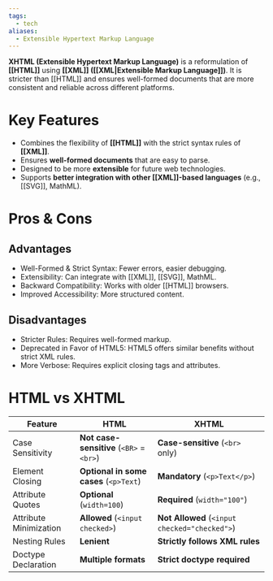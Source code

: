 ```yaml
---
tags:
  - tech
aliases:
  - Extensible Hypertext Markup Language
---
```

**XHTML (Extensible Hypertext Markup Language)** is a reformulation of **[[HTML]]** using **[[XML]] ([[XML|Extensible Markup Language]])**.
It is stricter than [[HTML]] and ensures well-formed documents that are more consistent and reliable across different platforms.

# Key Features
- Combines the flexibility of **[[HTML]]** with the strict syntax rules of **[[XML]]**.
- Ensures **well-formed documents** that are easy to parse.
- Designed to be more **extensible** for future web technologies.
- Supports **better integration with other [[XML]]-based languages** (e.g., [[SVG]], MathML).

# Pros & Cons
## Advantages
- Well-Formed & Strict Syntax: Fewer errors, easier debugging.
- Extensibility: Can integrate with [[XML]], [[SVG]], MathML.
- Backward Compatibility: Works with older [[HTML]] browsers.
- Improved Accessibility: More structured content.

## Disadvantages
- Stricter Rules: Requires well-formed markup.
- Deprecated in Favor of HTML5: HTML5 offers similar benefits without strict XML rules.
- More Verbose: Requires explicit closing tags and attributes.

# HTML vs XHTML
| Feature                | HTML                                     | XHTML                                         |
| ---------------------- | ---------------------------------------- | --------------------------------------------- |
| Case Sensitivity       | **Not case-sensitive** (`<BR>` = `<br>`) | **Case-sensitive** (`<br>` only)              |
| Element Closing        | **Optional in some cases** (`<p>Text`)   | **Mandatory** (`<p>Text</p>`)                 |
| Attribute Quotes       | **Optional** (`width=100`)               | **Required** (`width="100"`)                  |
| Attribute Minimization | **Allowed** (`<input checked>`)          | **Not Allowed** (`<input checked="checked">`) |
| Nesting Rules          | **Lenient**                              | **Strictly follows XML rules**                |
| Doctype Declaration    | **Multiple formats**                     | **Strict doctype required**                   |
